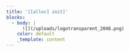 ```yaml
---
title: '[[alloc] init]'
blocks:
  - body: |
      ![](/uploads/logotransparent_2048.png)
    color: default
    _template: content
---
```


